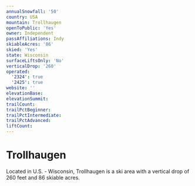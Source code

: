 ```yaml
---
annualSnowfall: '50'
country: USA
mountain: Trollhaugen
openToPublic: 'Yes'
owner: Independent
passAffiliations: Indy
skiableAcres: '86'
skied: 'Yes'
state: Wisconsin
surfaceLiftsOnly: 'No'
verticalDrop: '260'
operated:
  '2324': true
  '2425': true
website: ''
elevationBase:
elevationSummit:
trailCount:
trailPctBeginner:
trailPctIntermediate:
trailPctAdvanced:
liftCount:
---
```



# Trollhaugen

Located in U.S. - Wisconsin, Trollhaugen is a ski area with a vertical drop of 260 feet and 86 skiable acres.
